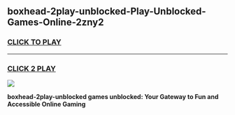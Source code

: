 
## boxhead-2play-unblocked-Play-Unblocked-Games-Online-2zny2
<h3>
<a href="https://premium76.site?title=boxhead-2play-unblocked&ref=25A">CLICK TO PLAY</a></h3>
<hr>

<h3>
<a href="https://premium76.site?title=boxhead-2play-unblocked&ref=25A">CLICK 2 PLAY</a>
  
</h3>

<a href="https://premium76.site?title=boxhead-2play-unblocked&ref=25A"><img src="https://clearcache.store/games.png"></a>


**boxhead-2play-unblocked games unblocked: Your Gateway to Fun and Accessible Online Gaming**

